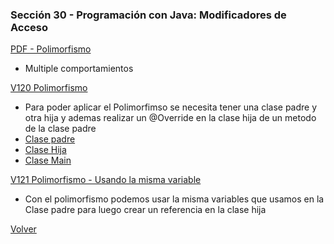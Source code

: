 ### Sección 30 - Programación con Java: Modificadores de Acceso

[PDF - Polimorfismo](Apuntes/08-01-Polimorfismo-CPJ.pdf)
- Multiple comportamientos 

[V120 Polimorfismo](V120_Polimorfismo/src)
- Para poder aplicar el Polimorfimso se necesita tener una clase padre y otra 
hija y ademas realizar un @Override en la clase hija de un metodo de la clase padre
- [Clase padre](V120_Polimorfismo/src/domain/Empleado.java)
- [Clase Hija](V120_Polimorfismo/src/domain/Gerente.java)
- [Clase Main](V120_Polimorfismo/src/test/TestPolimorfismo.java)

[V121 Polimorfismo - Usando la misma variable](V121_Polimorfismo/src/test/TestPolimorfismo.java)
- Con el polimorfismo podemos usar la misma variables que usamos en la Clase padre
para luego crear un referencia en la clase hija

[Volver](../)